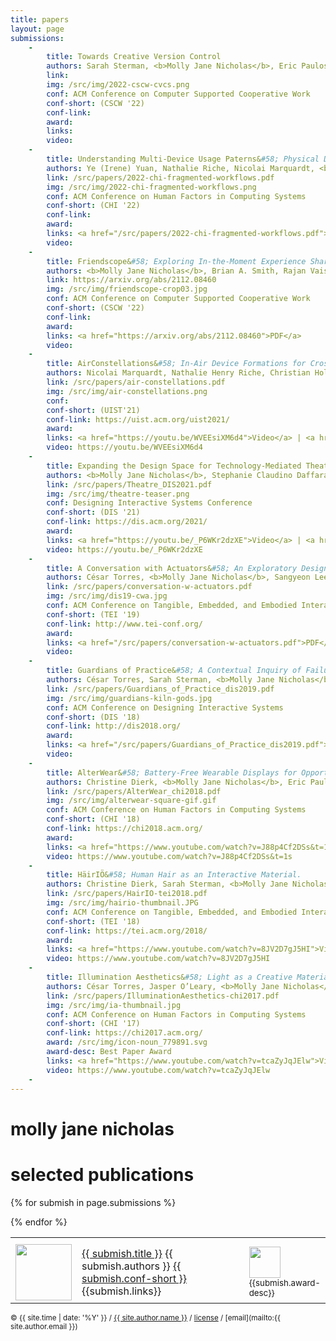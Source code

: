 ```yaml
---
title: papers
layout: page
submissions:
    -
        title: Towards Creative Version Control
        authors: Sarah Sterman, <b>Molly Jane Nicholas</b>, Eric Paulos
        link: 
        img: /src/img/2022-cscw-cvcs.png
        conf: ACM Conference on Computer Supported Cooperative Work
        conf-short: (CSCW '22)
        conf-link: 
        award:
        links: 
        video:
    -
        title: Understanding Multi-Device Usage Paterns&#58; Physical Device Configurations and Fragmented Workflows
        authors: Ye (Irene) Yuan, Nathalie Riche, Nicolai Marquardt, <b>Molly Jane Nicholas</b>, Teddy Seyed, Hugo Romat, Bongshin Lee, Michel Pahud, Jonathan Goldstein, Rojin Vishkaie, Christian Holz, Ken Hinckley
        link: /src/papers/2022-chi-fragmented-workflows.pdf
        img: /src/img/2022-chi-fragmented-workflows.png
        conf: ACM Conference on Human Factors in Computing Systems
        conf-short: (CHI '22)
        conf-link:
        award:
        links: <a href="/src/papers/2022-chi-fragmented-workflows.pdf">PDF</a>
        video:
    -
        title: Friendscope&#58; Exploring In-the-Moment Experience Sharing on Camera Glasses via a Shared Camera
        authors: <b>Molly Jane Nicholas</b>, Brian A. Smith, Rajan Vaish
        link: https://arxiv.org/abs/2112.08460
        img: /src/img/friendscope-crop03.jpg
        conf: ACM Conference on Computer Supported Cooperative Work
        conf-short: (CSCW '22)
        conf-link: 
        award:
        links: <a href="https://arxiv.org/abs/2112.08460">PDF</a>
        video:
    -
        title: AirConstellations&#58; In-Air Device Formations for Cross-Device Interaction via Multiple Spatially-Aware Armatures
        authors: Nicolai Marquardt, Nathalie Henry Riche, Christian Holz, Hugo Romat, Michel Pahud, Frederik Brudy, David Ledo, Chunjong Park, <b>Molly Jane Nicholas</b>, Teddy Seyed, Eyal Ofek, Bongshin Lee, William A. S. Buxton, Ken Hinckley.
        link: /src/papers/air-constellations.pdf
        img: /src/img/air-constellations.png
        conf:
        conf-short: (UIST'21)
        conf-link: https://uist.acm.org/uist2021/
        award:
        links: <a href="https://youtu.be/WVEEsiXM6d4">Video</a> | <a href="/src/papers/air-constellations.pdf">PDF</a>
        video: https://youtu.be/WVEEsiXM6d4
    -
        title: Expanding the Design Space for Technology-Mediated Theatre Experiences
        authors: <b>Molly Jane Nicholas</b>, Stephanie Claudino Daffara, Eric Paulos.
        link: /src/papers/Theatre_DIS2021.pdf
        img: /src/img/theatre-teaser.png
        conf: Designing Interactive Systems Conference
        conf-short: (DIS '21)
        conf-link: https://dis.acm.org/2021/
        award:
        links: <a href="https://youtu.be/_P6WKr2dzXE">Video</a> | <a href="/src/papers/Theatre_DIS2021.pdf">PDF</a>
        video: https://youtu.be/_P6WKr2dzXE
    -
        title: A Conversation with Actuators&#58; An Exploratory Design Environment for Hybrid Materials
        authors: César Torres, <b>Molly Jane Nicholas</b>, Sangyeon Lee, Eric Paulos.
        link: /src/papers/conversation-w-actuators.pdf
        img: /src/img/dis19-cwa.jpg
        conf: ACM Conference on Tangible, Embedded, and Embodied Interaction
        conf-short: (TEI '19)
        conf-link: http://www.tei-conf.org/
        award:
        links: <a href="/src/papers/conversation-w-actuators.pdf">PDF</a>
        video:
    -
        title: Guardians of Practice&#58; A Contextual Inquiry of Failure-Mitigation Strategies within Creative Practices
        authors: César Torres, Sarah Sterman, <b>Molly Jane Nicholas</b>, Richard Lin, Eric Pai, Eric Paulos.
        link: /src/papers/Guardians_of_Practice_dis2019.pdf
        img: /src/img/guardians-kiln-gods.jpg
        conf: ACM Conference on Designing Interactive Systems
        conf-short: (DIS '18)
        conf-link: http://dis2018.org/
        award:
        links: <a href="/src/papers/Guardians_of_Practice_dis2019.pdf">PDF</a>
        video: 
    -
        title: AlterWear&#58; Battery-Free Wearable Displays for Opportunistic Interactions.
        authors: Christine Dierk, <b>Molly Jane Nicholas</b>, Eric Paulos.
        link: /src/papers/AlterWear_chi2018.pdf
        img: /src/img/alterwear-square-gif.gif
        conf: ACM Conference on Human Factors in Computing Systems
        conf-short: (CHI '18)
        conf-link: https://chi2018.acm.org/
        award:
        links: <a href="https://www.youtube.com/watch?v=J88p4Cf2DSs&t=1s">Video</a> | <a href="/src/papers/AlterWear_chi2018.pdf">PDF</a> 
        video: https://www.youtube.com/watch?v=J88p4Cf2DSs&t=1s
    -
        title: HäirIÖ&#58; Human Hair as an Interactive Material.
        authors: Christine Dierk, Sarah Sterman, <b>Molly Jane Nicholas</b>, Eric Paulos.
        link: /src/papers/HairIO-tei2018.pdf
        img: /src/img/hairio-thumbnail.JPG
        conf: ACM Conference on Tangible, Embedded, and Embodied Interaction
        conf-short: (TEI '18)
        conf-link: https://tei.acm.org/2018/
        award: 
        links: <a href="https://www.youtube.com/watch?v=8JV2D7gJ5HI">Video</a> | <a href="/src/papers/HairIO-tei2018.pdf">PDF</a> | <a href="https://www.instructables.com/id/HairIO-Hair-As-Interactive-Material/">Instructable</a> | <a href="https://blog.hackster.io/hair-turned-into-an-interactive-medium-with-hairio-3c27cbcd4c23">Hackster article</a> | <a href="https://hackaday.com/2018/03/29/hairio-an-interactive-extension-of-the-self/">Hackaday article</a> | <a href="https://blog.arduino.cc/2018/03/20/these-interactive-hair-extensions-can-communicate-over-bluetooth/?utm_content=buffer0fd5e&utm_medium=social&utm_source=twitter.com&utm_campaign=buffer">Arduino article</a>
        video: https://www.youtube.com/watch?v=8JV2D7gJ5HI
    -
        title: Illumination Aesthetics&#58; Light as a Creative Material within Computational Design.
        authors: César Torres, Jasper O’Leary, <b>Molly Jane Nicholas</b>, Eric Paulos.
        link: /src/papers/IlluminationAesthetics-chi2017.pdf
        img: /src/img/ia-thumbnail.jpg
        conf: ACM Conference on Human Factors in Computing Systems
        conf-short: (CHI '17)
        conf-link: https://chi2017.acm.org/
        award: /src/img/icon-noun_779891.svg
        award-desc: Best Paper Award
        links: <a href="https://www.youtube.com/watch?v=tcaZyJqJElw">Video</a> | <a href="/src/papers/IlluminationAesthetics-chi2017.pdf">PDF</a>
        video: https://www.youtube.com/watch?v=tcaZyJqJElw
    -
---
```


# molly jane nicholas

# selected publications

<table class='submissions' style="width:100%; border-spacing:1em;">
<tr class="submish">
    <th width="10%"></th>
    <th width="80%"></th>
    <th width="10%"></th>
</tr> <!-- end column def-->

{% for submish in page.submissions %}
<tr class="submish">
    <td> <a href="{{submish.video}}"><img src="{{ submish.img }}" style="width:90px"/></a></td>
    <td><a href="{{ submish.link }}">{{ submish.title }}</a> {{ submish.authors }} <a href="{{ submish.conf-link }}">{{ submish.conf-short }}</a><br>{{submish.links}}</td>
    <td> <img src="{{ submish.award }}" style="width:50px"/> <small> {{submish.award-desc}}</small></td>
</tr><!--end submish <td><a href="{{ submish.link }}">{{ submish.outcome }} </a></td>-->
{% endfor %}
</table> <!--end submission-->


[tei18cp]:http://www.hybrid-ecologies.org/uploads/project/paper/23/p148-dierk.pdf
[tei18-site]:https://tei.acm.org/2018/
[tei18-video]:https://www.youtube.com/watch?v=8JV2D7gJ5HI
[hairio-instructable]:https://www.instructables.com/id/HairIO-Hair-As-Interactive-Material/
[hairio-proj]:https://molecule.github.io/project/hairio/



[chi17cp]:/src/papers/IlluminationAesthetics-chi2017.pdf

<small> &copy; {{ site.time | date: '%Y' }} / [{{ site.author.name }}](/) / [license](/mit-license) / [email](mailto:{{ site.author.email }})</small>

